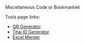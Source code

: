 Miscellaneous Code or Bookmarklet 

Tools page links:

- [QR Generator](https://braboobssiere.github.io/misc-codes/html/qrgen)
- [Thai ID Generator](https://braboobssiere.github.io/misc-codes/html/thaiidgen)
- [Excel Merger](https://braboobssiere.github.io/misc-codes/html/excelmerge)
